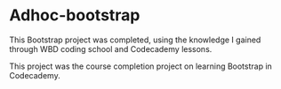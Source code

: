 # Adhoc-bootstrap

This  Bootstrap project was completed, using the knowledge I gained through WBD coding school and Codecademy lessons.

This project was the course completion project on learning Bootstrap in Codecademy.
